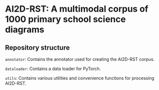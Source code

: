 # AI2D-RST: A multimodal corpus of 1000 primary school science diagrams

## Repository structure

`annotator`: Contains the annotator used for creating the AI2D-RST corpus.

`dataloader`: Contains a data loader for PyTorch.

`utils`: Contains various utilities and convenience functions for processing AI2D-RST.

